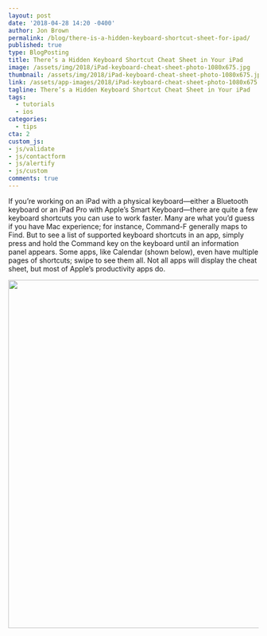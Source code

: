 ```yaml
---
layout: post
date: '2018-04-28 14:20 -0400'
author: Jon Brown
permalink: /blog/there-is-a-hidden-keyboard-shortcut-sheet-for-ipad/
published: true
type: BlogPosting
title: There’s a Hidden Keyboard Shortcut Cheat Sheet in Your iPad
image: /assets/img/2018/iPad-keyboard-cheat-sheet-photo-1080x675.jpg
thumbnail: /assets/img/2018/iPad-keyboard-cheat-sheet-photo-1080x675.jpg
link: /assets/app-images/2018/iPad-keyboard-cheat-sheet-photo-1080x675.jpg
tagline: There’s a Hidden Keyboard Shortcut Cheat Sheet in Your iPad
tags:
  - tutorials
  - ios
categories:
  - tips
cta: 2
custom_js:
- js/validate
- js/contactform
- js/alertify
- js/custom
comments: true
---
```

If you’re working on an iPad with a physical keyboard—either a Bluetooth keyboard or an iPad Pro with Apple’s Smart Keyboard—there are quite a few keyboard shortcuts you can use to work faster. Many are what you’d guess if you have Mac experience; for instance, Command-F generally maps to Find. But to see a list of supported keyboard shortcuts in an app, simply press and hold the Command key on the keyboard until an information panel appears. Some apps, like Calendar (shown below), even have multiple pages of shortcuts; swipe to see them all. Not all apps will display the cheat sheet, but most of Apple’s productivity apps do.

<img src="{{ site.site_cdn }}/assets/img/blog/2018/ipadshortcut/iPad-Calendar-keyboard-shortcuts.png" class="img-fluid rounded m-2" width="700" />
